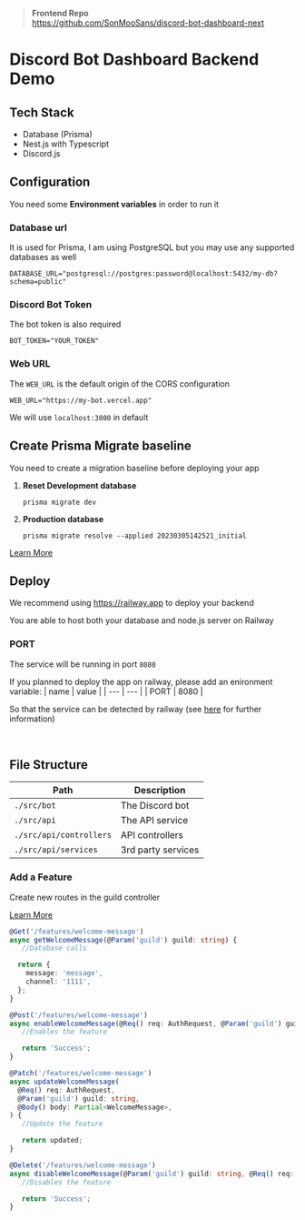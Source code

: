 > **Frontend Repo** <br/>
> https://github.com/SonMooSans/discord-bot-dashboard-next

# Discord Bot Dashboard Backend Demo

## Tech Stack

- Database (Prisma)
- Nest.js with Typescript
- Discord.js

## Configuration

You need some **Environment variables** in order to run it

### Database url

It is used for Prisma, I am using PostgreSQL but you may use any supported databases as well

`DATABASE_URL="postgresql://postgres:password@localhost:5432/my-db?schema=public"`

### Discord Bot Token

The bot token is also required

`BOT_TOKEN="YOUR_TOKEN"`

### Web URL

The `WEB_URL` is the default origin of the CORS configuration

```
WEB_URL="https://my-bot.vercel.app"
```

We will use `localhost:3000` in default

## Create Prisma Migrate baseline

You need to create a migration baseline before deploying your app

1. **Reset Development database**

   ```
   prisma migrate dev
   ```

2. **Production database**

   ```
   prisma migrate resolve --applied 20230305142521_initial
   ```

[Learn More](https://pris.ly/d/migrate-baseline)

## Deploy

We recommend using https://railway.app to deploy your backend

You are able to host both your database and node.js server on Railway

### PORT

The service will be running in port `8080`

If you planned to deploy the app on railway, please add an enironment variable:
| name | value |
| --- | --- |
| PORT | 8080 |

So that the service can be detected by railway (see [here](https://docs.railway.app/deploy/railway-up) for further information)

<br/>

## File Structure

| Path                    | Description        |
| ----------------------- | ------------------ |
| `./src/bot`             | The Discord bot    |
| `./src/api`             | The API service    |
| `./src/api/controllers` | API controllers    |
| `./src/api/services`    | 3rd party services |

### Add a Feature

Create new routes in the guild controller

[Learn More](https://github.com/SonMooSans/discord-bot-dashboard-next#required-routes)

```ts
@Get('/features/welcome-message')
async getWelcomeMessage(@Param('guild') guild: string) {
   //Database calls

  return {
    message: 'message',
    channel: '1111',
  };
}

@Post('/features/welcome-message')
async enableWelcomeMessage(@Req() req: AuthRequest, @Param('guild') guild: string) {
   //Enables the feature

   return 'Success';
}

@Patch('/features/welcome-message')
async updateWelcomeMessage(
  @Req() req: AuthRequest,
  @Param('guild') guild: string,
  @Body() body: Partial<WelcomeMessage>,
) {
   //Update the feature

   return updated;
}

@Delete('/features/welcome-message')
async disableWelcomeMessage(@Param('guild') guild: string, @Req() req: AuthRequest) {
   //Disables the feature

   return 'Success';
}
```
